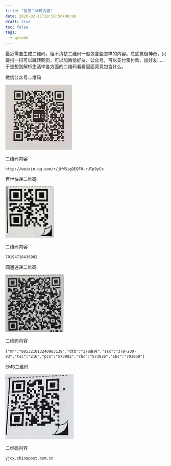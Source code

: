 ```yaml
---
title: "常见二维码内容"
date: 2020-02-11T10:50:50+08:00
draft: true
toc: false
tags: 
  - qrcode
---
```


最近需要生成二维码，但不清楚二维码一般包含些怎样的内容。总感觉很神奇，只要扫一扫可以跳转网页，可以加微信好友、公众号，可以支付宝付款、加好友……于是想到解析生活中各方面的二维码看看里面究竟包含什么。

微信公众号二维码

![ZMI公众号二维码](./images/qrcode_weixin.jpg)

二维码内容
```
http://weixin.qq.com/r/jHWSigDEQF0-rUTp9yCe
```


百世快递二维码

![bestex qrcode](./images/qrcode_logistics_bestex.jpg)

二维码内容

```
70194716438902
```

圆通速递二维码

![yt qrcode](./images/qrcode_logistics_yt.jpg)

二维码内容

```
{"mn":"805321013240983139","dtb":"378嘉兴","ssc":"378-200-03","tsc":"216","pcn":"573902","rbc":"573826","sbc":"791068"}
```

EMS二维码

![ems qrcode](./images/qrcode_logistics_ems.jpg)

二维码内容

```
yjcx.chinapost.com.cn
```

